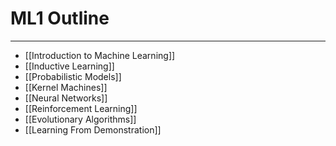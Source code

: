 # ML1 Outline

---

- [[Introduction to Machine Learning]]
- [[Inductive Learning]]
- [[Probabilistic Models]]
- [[Kernel Machines]]
- [[Neural Networks]]
- [[Reinforcement Learning]]
- [[Evolutionary Algorithms]]
- [[Learning From Demonstration]]